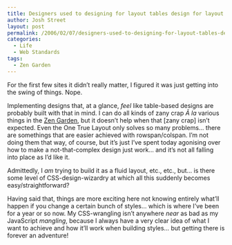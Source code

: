 ```yaml
---
title: Designers used to designing for layout tables design for layout tables.
author: Josh Street
layout: post
permalink: /2006/02/07/designers-used-to-designing-for-layout-tables-design-for-layout-tables/
categories:
  - Life
  - Web Standards
tags:
  - Zen Garden
---
```

For the first few sites it didn&#8217;t really matter, I figured it was just getting into the swing of things. Nope.

Implementing designs that, at a glance, *feel* like table-based designs are probably built with that in mind. I can do all kinds of zany crap *Ã la* various things in the [Zen Garden][1], but it doesn&#8217;t help when that [zany crap] isn&#8217;t expected. Even the One True Layout only solves so many problems&#8230; there are somethings that are easier achieved with rowspan/colspan. I&#8217;m not doing them that way, of course, but it&#8217;s just I&#8217;ve spent today agonising over how to make a not-that-complex design just work&#8230; and it&#8217;s not all falling into place as I&#8217;d like it.

Admittedly, I *am* trying to build it as a fluid layout, etc., etc., but&#8230; is there some level of CSS-design-wizardry at which all this suddenly becomes easy/straightforward?

Having said that, things are more exciting here not knowing entirely what&#8217;ll happen if you change a certain bunch of styles&#8230; which is where I&#8217;ve been for a year or so now. My CSS-wrangling isn&#8217;t anywhere *near* as bad as my JavaScript *mangling*, because I always have a very clear idea of what I want to achieve and how it&#8217;ll work when building styles&#8230; but getting there is forever an adventure!

 [1]: http://csszengarden.com/